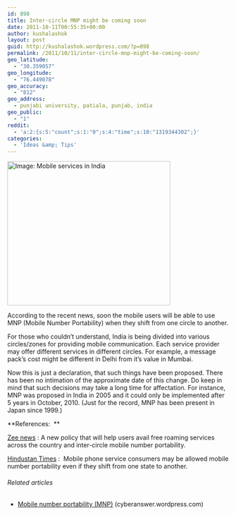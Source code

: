 ```yaml
---
id: 898
title: Inter-circle MNP might be coming soon
date: 2011-10-11T00:55:35+00:00
author: kushalashok
layout: post
guid: http://kushalashok.wordpress.com/?p=898
permalink: /2011/10/11/inter-circle-mnp-might-be-coming-soon/
geo_latitude:
  - "30.359057"
geo_longitude:
  - "76.449078"
geo_accuracy:
  - "812"
geo_address:
  - punjabi university, patiala, punjab, india
geo_public:
  - "1"
reddit:
  - 'a:2:{s:5:"count";s:1:"0";s:4:"time";s:10:"1319344302";}'
categories:
  - 'Ideas &amp; Tips'
---
```

[<img class="aligncenter" title="Mobile services in India" src="http://www.thetechmedia.com/wp-content/uploads/2010/11/mobile-number-portability-india.jpg" alt="Image: Mobile services in India" width="370" height="327" />](http://www.thetechmedia.com/wp-content/uploads/2010/11/mobile-number-portability-india.jpg)
  
According to the recent news, soon the mobile users will be able to use MNP (Mobile Number Portability) when they shift from one circle to another.

For those who couldn&#8217;t understand, India is being divided into various circles/zones for providing mobile communication. Each service provider may offer different services in different circles. For example, a message pack&#8217;s cost might be different in Delhi from it&#8217;s value in Mumbai.

Now this is just a declaration, that such things have been proposed. There has been no intimation of the approximate date of this change. Do keep in mind that such decisions may take a long time for affectation. For instance, MNP was proposed in India in 2005 and it could only be implemented after 5 years in October, 2010. (Just for the record, MNP has been present in Japan since 1999.)

**References:  **
  
<a title="article by Zee news" href="http://zeenews.india.com/business/finance/telecom-stocks-gain-up-to-3-on-draft-policy-announcement_31965.html" target="_blank">Zee news</a> : A new policy that will help users avail free roaming services across the country and inter-circle mobile number portability.
  
<a title="Article by Hindustan Times" href="http://www.hindustantimes.com/Roam-nationally-pay-zero/H1-Article1-755660.aspx" target="_blank">Hindustan Times</a> :  Mobile phone service consumers may be allowed mobile number portability even if they shift from one state to another.

<h6 class="zemanta-related-title" style="font-size:1em;">
  Related articles
</h6>

<ul class="zemanta-article-ul">
  <li class="zemanta-article-ul-li">
    <a href="http://cyberanswer.wordpress.com/2011/09/30/mobile-number-portability-mnp/">Mobile number portability (MNP)</a> (cyberanswer.wordpress.com)
  </li>
</ul>
